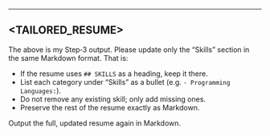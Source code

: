 --------------------------
<TAILORED_RESUME>
--------------------------

The above is my Step‐3 output. Please update only the “Skills” section
in the same Markdown format. That is:
- If the resume uses `## SKILLS` as a heading, keep it there.
- List each category under “Skills” as a bullet (e.g. `- Programming Languages:`).
- Do not remove any existing skill; only add missing ones.
- Preserve the rest of the resume exactly as Markdown.

Output the full, updated resume again in Markdown.
